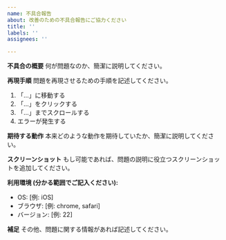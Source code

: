 ```yaml
---
name: 不具合報告
about: 改善のための不具合報告にご協力ください
title: ''
labels: ''
assignees: ''

---
```


**不具合の概要**
何が問題なのか、簡潔に説明してください。

**再現手順**
問題を再現させるための手順を記述してください。
1. 「...」に移動する
2. 「...」をクリックする
3. 「...」までスクロールする
4. エラーが発生する

**期待する動作**
本来どのような動作を期待していたか、簡潔に説明してください。

**スクリーンショット**
もし可能であれば、問題の説明に役立つスクリーンショットを追加してください。

**利用環境 (分かる範囲でご記入ください):**
 - OS: [例: iOS]
 - ブラウザ: [例: chrome, safari]
 - バージョン: [例: 22]

**補足**
その他、問題に関する情報があれば記述してください。
